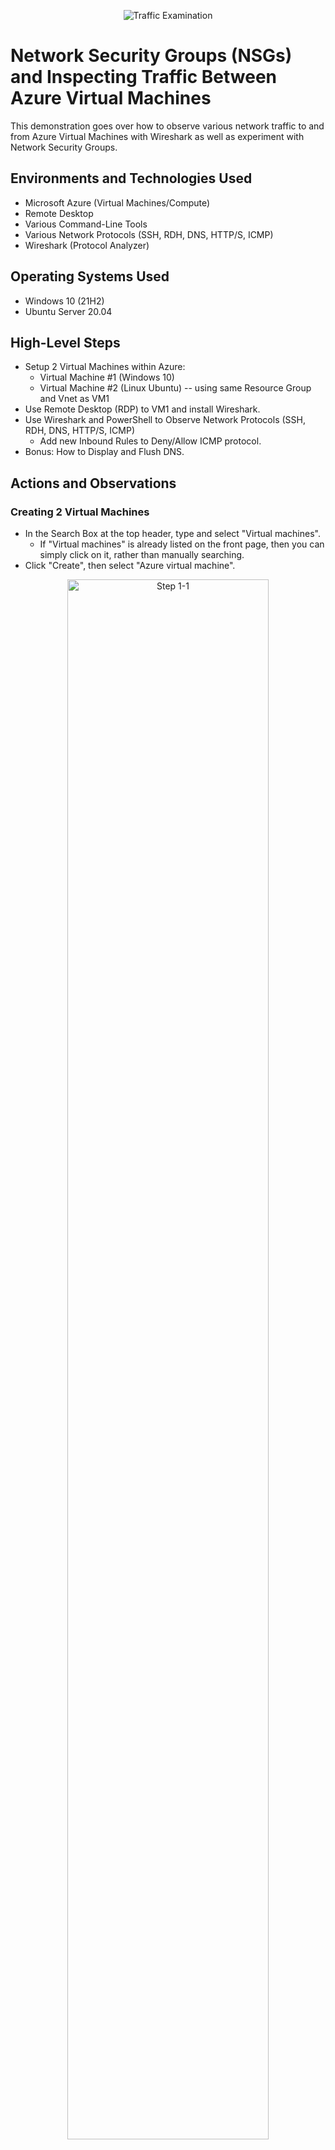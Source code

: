 <p align="center">
<img src="https://i.imgur.com/Ua7udoS.png" alt="Traffic Examination"/>
</p>

<h1>Network Security Groups (NSGs) and Inspecting Traffic Between Azure Virtual Machines</h1>
This demonstration goes over how to observe various network traffic to and from Azure Virtual Machines with Wireshark as well as experiment with Network Security Groups. <br />

<h2>Environments and Technologies Used</h2>

- Microsoft Azure (Virtual Machines/Compute)
- Remote Desktop
- Various Command-Line Tools
- Various Network Protocols (SSH, RDH, DNS, HTTP/S, ICMP)
- Wireshark (Protocol Analyzer)

<h2>Operating Systems Used </h2>

- Windows 10 (21H2)
- Ubuntu Server 20.04

<h2>High-Level Steps</h2>

- Setup 2 Virtual Machines within Azure:
  - Virtual Machine #1 (Windows 10)
  - Virtual Machine #2 (Linux Ubuntu) -- using same Resource Group and Vnet as VM1
- Use Remote Desktop (RDP) to VM1 and install Wireshark.
- Use Wireshark and PowerShell to Observe Network Protocols (SSH, RDH, DNS, HTTP/S, ICMP)
  - Add new Inbound Rules to Deny/Allow ICMP protocol.
- Bonus: How to Display and Flush DNS.

<h2>Actions and Observations</h2>

<h3>Creating 2 Virtual Machines</h3>

- In the Search Box at the top header, type and select "Virtual machines".
  - If "Virtual machines" is already listed on the front page, then you can simply click on it, rather than manually searching.
- Click "Create", then select "Azure virtual machine".
<p align="center">
<img src="https://i.imgur.com/tiC5aA4.jpg" height="80%" width="80%" alt="Step 1-1"/>
</p>

- Name your Virtual Machine anyway you want (this example uses **VM1**).
  - Resource Group is automatically given a name when naming the Virtual Machine, but you can change it if you wish (this example uses **VM1_group**).
- Change the Region that best suites your location (this example uses **(US) West US 3**).
- Change the Image to a Windows OS (this example uses **Windows 10 Pro, version 22H2 - x64 Gen2**).
- Make sure the Size is adequate enough to run this server (this example uses **Standard_E2s_v3 - 2 vcpus, 16 GiB memory**).
- Create a username and password of your choice (this example uses **winuser**).
- Skip everything else and click "Review + create".
  - IF there is a Licensing Checkbox at the end, make sure that is CHECKED!
- If Validation passed, click "Create".
<p align="center">
<img src="https://i.imgur.com/JnsNUpw.jpg" height="100%" width="100%" alt="Step 1-2"/>
</p>

_Essentially repeat the same steps from creating the other virtual machine, but using Ubuntu (linux):_
- Set the Resource Group to the same as VM1 (this example uses **VM1_group**).
- Name your Virtual Machine anyway you want (this example uses **VM2**).
- Change Image to Ubuntu Linux (this example uses **Ubuntu Server 20.04 LTS - x64 Gen2**)
- Keep the size the same as the Windows VM (this example uses **Standard_E2s_v3 - 2 vcpus, 16 GiB memory**).
- Change the Authentication type to "Password", and create any username (this example uses the username **linuser**).
- Once done, press "Next:" until you reach "Networking" (or simply click the Networking tab".
<p align="center">
<img src="https://i.imgur.com/X6DMGwE.jpg" height="80%" width="80%" alt="Disk Sanitization Steps"/>
</p>

- Make sure that the Virtual Network is set as the same as Windows VM (this example uses **VM1-vnet**).
- Set the Public IP to whatever it has automatically assigned to (you might have to confirm the selection).
- Then press "Review + create".
- If Validation passed, click "Create".
<p align="center">
<img src="https://i.imgur.com/snw2Byu.jpg" height="100%" width="100%" alt="Disk Sanitization Steps"/>
</p>

<h3>Connecting to VM1 and Installing Wireshark</h3>

- From Azure Portal, go to VM1's Overview page and copy the Public IP address.
- Press the Windows Key/Button, then type in "Remote Desktop Connection" (RDP).
- Input the IP into RDP and click "Connect" (this example uses **20.171.65.41**).
- Enter the login credentials for VM1, then click "OK" (this example uses **winuser**).
- When the Certificate Error prompt appears, just click "Yes".
- As it boots up, you can disable all privacy settings when prompted, then hit "Accept".
<p align="center">
<img src="https://i.imgur.com/4JNReKH.jpg" height="100%" width="100%" alt="Disk Sanitization Steps"/>
<img src="https://i.imgur.com/GyC1qlp.jpg" height="100%" width="100%" alt="Disk Sanitization Steps"/>
</p>

- On VM1, open Microsoft Edge (or any internet browser), then go to the Wireshark download page.
  - You can simply Google Search it, or copy the link shown.
- Click on "Windows Intel Installer" to start downloading the executable.
- Once downloaded, click "Open file" to run the .exe file (you can also find this inside your Downloads folder within Windows Explorer)
<p align="center">
<img src="https://i.imgur.com/chUmI2q.jpg" height="100%" width="100%" alt="Disk Sanitization Steps"/>
</p>

- The installation prompt will appear, hit "Next".
- When the installation prompt appears, leave everything by default and keep pressing "Next" until you start Installing.
- If any agreement prompts appear during installation, just agree to them and click install (without checkmarking anything).
- After all installations are complete, click "Finish".
<p align="center">
<img src="https://i.imgur.com/kZJSHgb.jpg" height="100%" width="100%" alt="Disk Sanitization Steps"/>
</p>

<h3>Observe ICMP Traffic using Wireshark</h3>

- While in the virtual machine, run Wireshark.
- Click the first button at the top (blue shark fin) to start capturing activity on the VM.
  - You can see there is activity constantly going in the background of the VM, despite you not doing anything.
<p align="center">
<img src="https://i.imgur.com/vVm7yX4.jpg" height="30%" width="30%" alt="Disk Sanitization Steps"/>
<img src="https://i.imgur.com/ypuqGby.jpg" height="80%" width="80%" alt="Disk Sanitization Steps"/>
<img src="https://i.imgur.com/vo6Iafl.jpg" height="100%" width="100%" alt="Disk Sanitization Steps"/>
</p>

- Click in the search box above, type in "ICMP", then press ENTER to confirm.
  - You should then see all boxes blank (this is due to having no activity under the ICMP protocol)
<p align="center">
<img src="https://i.imgur.com/a4jfqVg.jpg" height="100%" width="100%" alt="Disk Sanitization Steps"/>
</p>

_Note: The 'ping' tool within Command Prompt (cmd) / PowerShell uses protocol ICMPv4._
- Minimize the virtual machine to the Azure Portal.
- Go to VM2's Overview page and copy the PRIVATE IP address (this example uses **10.0.0.5**).
- Return to VM2, press the Windows Key/Button and seach for "CMD" or "PowerShell".
- Type in `ping -t <Private IP address>` (this example would use command **ping -t 10.0.0.5**).
  - On Wireshark, you should be able to see the results of packets being perpetually sent and received.
<p align="center">
<img src="https://i.imgur.com/a4jfqVg.jpg" height="100%" width="100%" alt="Disk Sanitization Steps"/>
<img src="https://i.imgur.com/QlLMACP.jpg" height="30%" width="30%" alt="Disk Sanitization Steps"/>
<img src="https://i.imgur.com/XnGJJ8b.jpg" height="60%" width="60%" alt="Disk Sanitization Steps"/>
</p>

_While that is infinitely pinging, we'll try to deny those packets and observe what happens next:_
- Minimize the virtual machine to the Azure Portal.
- In the Search Box at the top header, type and select "Network Security Groups".
- Click on "VM2-nsg".
- Go to "Inbound security rules".
- Click "Add"
<p align="center">
<img src="https://i.imgur.com/wrZKCE1.jpg" height="100%" width="100%" alt="Disk Sanitization Steps"/>
</p>

- Change the protocol to "ICMP".
- Change the Action to "Deny" (_we are trying to stop any packet requests from VM1_).
- Change the Priorty to a lower number than the lowest one already set (this example uses **200**).
  - _A lower number means it performs the task before any higher number after it._
- You can change the Name if you desire, but not needed (this example uses **DENY_ICMP_PING_FROM_ANYWHERE**).
- Click "Add".
- Wait for a bit to take effect, but return to VM1 and observe the requests time out.
<p align="center">
<img src="https://i.imgur.com/NC8PHxH.jpg" height="60%" width="60%" alt="Disk Sanitization Steps"/>
<img src="https://i.imgur.com/Q9nha7H.jpg" height="60%" width="60%" alt="Disk Sanitization Steps"/>
<img src="https://i.imgur.com/bCN1O9d.jpg" height="100%" width="100%" alt="Disk Sanitization Steps"/>
</p>

_Now that we've observed the denial of packets, let's try allow it again, however, instead of deleting the added rule, we can simply edit the Action to "Allow"._
<p align="center">
<img src="https://i.imgur.com/Mzxx3Pk.jpg" height="100%" width="100%" alt="Disk Sanitization Steps"/>
<img src="https://i.imgur.com/oIGcjGU.jpg" height="100%" width="100%" alt="Disk Sanitization Steps"/>
<img src="https://i.imgur.com/wOJxDon.jpg" height="100%" width="100%" alt="Disk Sanitization Steps"/>
</p>

- Once done, you can press Control+C to stop the pinging in PowerShell.

<h3>Observe SSH Traffic using Wireshark</h3>

- From Wireshark, type "SSH" in the search bar and press ENTER (there should be no activity).
  - A more direct way is typing "tcp.port == 22".
<p align="center">
<img src="https://i.imgur.com/TBnNka8.jpg" height="100%" width="100%" alt="Disk Sanitization Steps"/>
</p>
- From PowerShell, type `ssh <VM2 username@Private IP address>` (this example would use **ssh linuser@10.0.0.5**).
- When it asks if you want to continue connecting, just type "yes", then ENTER.
- It will then ask you for the password for VM2.
  - When typing the password, there will be no visual indicator of you typing, but inputs are being read.
- Once you think you typed your password correctly, press ENTER.
  - You should then see the VM2's username, but colored Green.
    - Because VM2 uses Ubuntu, commands must now be in Linux format.
<p align="center">
<img src="https://i.imgur.com/QZbMzg2.jpg" height="100%" width="100%" alt="Disk Sanitization Steps"/>
<img src="https://i.imgur.com/STDQ3b0.jpg" height="100%" width="100%" alt="Disk Sanitization Steps"/>
</p>

- Now accessed to VM2, from PowerShell, type "id", then ENTER.
  - This will give you the indentity group information for VM2's user.
- Observe the new traffic on Wireshark.
- Type in "exit" to close the linked connection and return to VM1's control.
<p align="center">
<img src="https://i.imgur.com/GGXC4Ry.jpg" height="100%" width="100%" alt="Disk Sanitization Steps"/>
</p>

<h3>Observe DHCP, DNS, and RDP Traffic using Wireshark</h3>

- From Wireshark, search for "dhcp", then ENTER (there should be no activity).
- From PowerShell, type `ipconfig /renew`, then ENTER.
  - The virtual machine will briefly lose connection, but will return shortly.
- Observe the new activity in Wireshark.
<p align="center">
<img src="https://i.imgur.com/s3OoQOI.jpg" height="100%" width="100%" alt="Disk Sanitization Steps"/>
</p>

_Next to observe DNS traffic activity:_
- From Wireshark, search for "dns", then ENTER (there should be a lot of traffic).
  - A more direct way is typing "udp.port == 53".
- Clear the boxes by pressing the "Restart current capture" button (green shark fin).
- From PowerShell, type `nslookup www.google.com`, observe the new activity in Wireshark.
<p align="center">
<img src="https://i.imgur.com/sKPc1ap.jpg" height="100%" width="100%" alt="Disk Sanitization Steps"/>
<img src="https://i.imgur.com/xvQtTBC.jpg" height="100%" width="100%" alt="Disk Sanitization Steps"/>
<img src="https://i.imgur.com/bDKkcYl.jpg" height="100%" width="100%" alt="Disk Sanitization Steps"/>
</p>

_Finally to observe DNS traffic activity:_
- From Wireshark, search for "rdp", then ENTER (there should be a lot of traffic, non-stop).
  - A more direct way is typing "tcp.port == 3389".
_Because we are currently using RDP to run the virtual machine, anything and everything done while in the VM is captured into Wireshark._
<p align="center">
<img src="https://i.imgur.com/fvClqHS.jpg" height="100%" width="100%" alt="Disk Sanitization Steps"/>
</p>

<h3>BONUS: Display and Flush DNS</h3>

- From PowerShell, type `ipconfig /displaydns`, the ENTER.
  - _You should see many domain names to other websites with information below them._
  - _The saved data here allows your system to remember information a website that was already visited without and have access to it without making requesting for new info._
<p align="center">
<img src="https://i.imgur.com/dLrnksv.jpg" height="100%" width="100%" alt="Disk Sanitization Steps"/>
</p>

- Type `ipconfig /flushdns`, then ENTER.
  - _This will essentially delete all entries within the cache, making your system require to make requests from the site for information as if were visiting the first time, which is then saved in the cache._
- Type `ipconfig /displaydns` to see how everything has been cleared out and nothing to display.
<p>
<img src="https://i.imgur.com/bfOrHLb.jpg" height="100%" width="100%" alt="Disk Sanitization Steps"/>
</p>
<hr>

<h1><p align=center>(ﾉ^ヮ^)ﾉ*:・ﾟ✧ COMPLETE! ✧ﾟ・:*╰(^ヮ^╰)</p></h1>

<p align=right>DELETE **EVERYTHING!** IN AZURE TO SAVE CREDITS!<br>
If you don't know how to, click <a href="https://github.com/JTYKolesar/azure-start/blob/main/README.md#bonus-delete-all-resources-in-azure">HERE</a>
</p>
